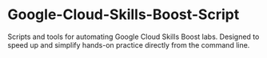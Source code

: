 # Google-Cloud-Skills-Boost-Script
Scripts and tools for automating Google Cloud Skills Boost labs. Designed to speed up and simplify hands-on practice directly from the command line.
